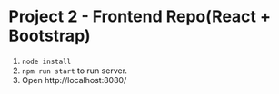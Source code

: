 # Project 2 - Frontend Repo(React + Bootstrap)

1. `node install`
2. `npm run start` to run server.
3. Open  http://localhost:8080/